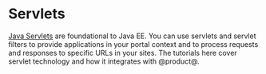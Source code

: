 # Servlets [](id=servlets)

[Java Servlets](https://en.wikipedia.org/wiki/Java_servlet) are foundational to
Java EE. You can use servlets and servlet filters to provide applications in
your portal context and to process requests and responses to specific URLs in
your sites. The tutorials here cover servlet technology and how it integrates
with @product@. 
